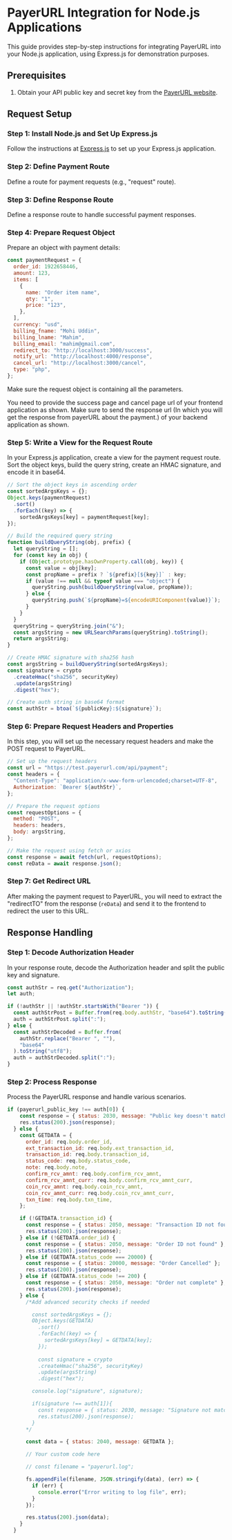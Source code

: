 # PayerURL Integration for Node.js Applications

This guide provides step-by-step instructions for integrating PayerURL into your Node.js application, using Express.js for demonstration purposes.

## Prerequisites

1. Obtain your API public key and secret key from the [PayerURL website](https://dashboard.payerurl.com/).

## Request Setup

### Step 1: Install Node.js and Set Up Express.js

Follow the instructions at [Express.js](https://expressjs.com/) to set up your Express.js application.

### Step 2: Define Payment Route

Define a route for payment requests (e.g., "request" route).

### Step 3: Define Response Route

Define a response route to handle successful payment responses.

### Step 4: Prepare Request Object

Prepare an object with payment details:

```javascript
const paymentRequest = {
  order_id: 1922658446,
  amount: 123,
  items: [
    {
      name: "Order item name",
      qty: "1",
      price: "123",
    },
  ],
  currency: "usd",
  billing_fname: "Mohi Uddin",
  billing_lname: "Mahim",
  billing_email: "mahim@gmail.com",
  redirect_to: "http://localhost:3000/success",
  notify_url: "http://localhost:4000/response",
  cancel_url: "http://localhost:3000/cancel",
  type: "php",
};
```

Make sure the request object is containing all the parameters.
			 
You need to provide the success page and cancel page url of your frontend application as shown.
Make sure to send the response url (In which you will get the response from payerURL about the payment.) of your backend application as shown.

### Step 5: Write a View for the Request Route

In your Express.js application, create a view for the payment request route. Sort the object keys, build the query string, create an HMAC signature, and encode it in base64.

```javascript
// Sort the object keys in ascending order
const sortedArgsKeys = {};
Object.keys(paymentRequest)
  .sort()
  .forEach((key) => {
    sortedArgsKeys[key] = paymentRequest[key];
});

// Build the required query string
function buildQueryString(obj, prefix) {
  let queryString = [];
  for (const key in obj) {
    if (Object.prototype.hasOwnProperty.call(obj, key)) {
      const value = obj[key];
      const propName = prefix ? `${prefix}[${key}]` : key;
      if (value !== null && typeof value === "object") {
        queryString.push(buildQueryString(value, propName));
      } else {
        queryString.push(`${propName}=${encodeURIComponent(value)}`);
      }
    }
  }
  queryString = queryString.join("&");
  const argsString = new URLSearchParams(queryString).toString();
  return argsString;
}

// Create HMAC signature with sha256 hash
const argsString = buildQueryString(sortedArgsKeys);
const signature = crypto
  .createHmac("sha256", securityKey)
  .update(argsString)
  .digest("hex");

// Create auth string in base64 format
const authStr = btoa(`${publicKey}:${signature}`);
```

### Step 6: Prepare Request Headers and Properties

In this step, you will set up the necessary request headers and make the POST request to PayerURL.

```javascript
// Set up the request headers
const url = "https://test.payerurl.com/api/payment";
const headers = {
  "Content-Type": "application/x-www-form-urlencoded;charset=UTF-8",
  Authorization: `Bearer ${authStr}`,
};

// Prepare the request options
const requestOptions = {
  method: "POST",
  headers: headers,
  body: argsString,
};

// Make the request using fetch or axios
const response = await fetch(url, requestOptions);
const reData = await response.json();
```

### Step 7: Get Redirect URL

After making the payment request to PayerURL, you will need to extract the "redirectTO" from the response (`reData`) and send it to the frontend to redirect the user to this URL.


## Response Handling

### Step 1: Decode Authorization Header

In your response route, decode the Authorization header and split the public key and signature.

```javascript
const authStr = req.get("Authorization");
let auth;

if (!authStr || !authStr.startsWith("Bearer ")) {
  const authStrPost = Buffer.from(req.body.authStr, "base64").toString("utf8");
  auth = authStrPost.split(":");
} else {
  const authStrDecoded = Buffer.from(
    authStr.replace("Bearer ", ""),
    "base64"
  ).toString("utf8");
  auth = authStrDecoded.split(":");
}
```

### Step 2: Process Response
Process the PayerURL response and handle various scenarios.

```javascript
if (payerurl_public_key !== auth[0]) {
    const response = { status: 2030, message: "Public key doesn't match" };
    res.status(200).json(response);
  } else {
    const GETDATA = {
      order_id: req.body.order_id,
      ext_transaction_id: req.body.ext_transaction_id,
      transaction_id: req.body.transaction_id,
      status_code: req.body.status_code,
      note: req.body.note,
      confirm_rcv_amnt: req.body.confirm_rcv_amnt,
      confirm_rcv_amnt_curr: req.body.confirm_rcv_amnt_curr,
      coin_rcv_amnt: req.body.coin_rcv_amnt,
      coin_rcv_amnt_curr: req.body.coin_rcv_amnt_curr,
      txn_time: req.body.txn_time,
    };

    if (!GETDATA.transaction_id) {
      const response = { status: 2050, message: "Transaction ID not found" };
      res.status(200).json(response);
    } else if (!GETDATA.order_id) {
      const response = { status: 2050, message: "Order ID not found" };
      res.status(200).json(response);
    } else if (GETDATA.status_code === 20000) {
      const response = { status: 20000, message: "Order Cancelled" };
      res.status(200).json(response);
    } else if (GETDATA.status_code !== 200) {
      const response = { status: 2050, message: "Order not complete" };
      res.status(200).json(response);
    } else {
      /*Add advanced security checks if needed

        const sortedArgsKeys = {};
        Object.keys(GETDATA)
          .sort()
          .forEach((key) => {
            sortedArgsKeys[key] = GETDATA[key];
          });
        
          const signature = crypto
          .createHmac("sha256", securityKey)
          .update(argsString)
          .digest("hex");

        console.log("signature", signature);

        if(signature !== auth[1]){
          const response = { status: 2030, message: "Signature not matched." };
          res.status(200).json(response);
        }
      */

      const data = { status: 2040, message: GETDATA };

      // Your custom code here

      // const filename = "payerurl.log";

      fs.appendFile(filename, JSON.stringify(data), (err) => {
        if (err) {
          console.error("Error writing to log file", err);
        }
      });

      res.status(200).json(data);
    }
  }
```

